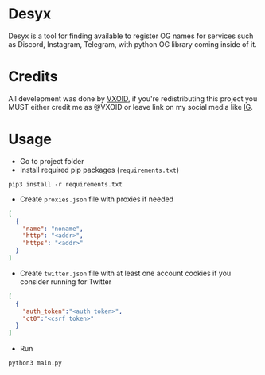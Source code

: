 # Desyx
Desyx is a tool for finding available to register OG names for services such as Discord, Instagram, Telegram, with python OG library coming inside of it.
# Credits
All develepment was done by [VXOID](https://www.instagram.com/vxoid.lostmyself/), if you're redistributing this project you MUST either credit me as @VXOID or leave link on my social media like [IG](https://www.instagram.com/vxoid.lostmyself/).
# Usage
- Go to project folder
- Install required pip packages (`requirements.txt`)
```
pip3 install -r requirements.txt
```
- Create `proxies.json` file with proxies if needed
```json
[
  {
    "name": "noname",
    "http": "<addr>",
    "https": "<addr>"
  }
]
```
- Create `twitter.json` file with at least one account cookies if you consider running for Twitter
```json
[
  {
    "auth_token":"<auth token>",
    "ct0":"<csrf token>"
  }
]
```
- Run
```
python3 main.py
```
